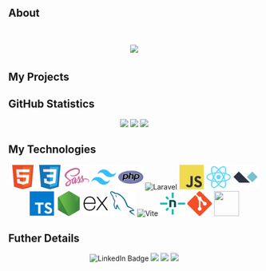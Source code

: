 ## About

<h1 align="center">
 <a href="https://git.io/typing-svg">
  <img src="https://readme-typing-svg.herokuapp.com/?font=Arial&size=30&center=true&vCenter=true&width=500&height=50&duration=5000&lines=+Hello+there!+My+name+is+Tristan;+I+am+a+web+developer+:);&color=%237aa2f7;" />
 </a>
</h1>

## My Projects

## GitHub Statistics
<div align="center">
<img src="https://github-readme-streak-stats.herokuapp.com/?user=THG20203&theme=tokyonight&count_private=true&show_icons=true" height="190px" />
    <img src="https://github-readme-stats.vercel.app/api/top-langs/?username=THG20203&theme=tokyonight&show_icons=true&hide_border=true&layout=compact" height="190px" />
    <img src="https://github-readme-stats.vercel.app/api?username=THG20203&theme=tokyonight&show_icons=true&hide_border=true&count_private=true" height="190px" />
</div>

## My Technologies
<div align="center">
    <img src="https://raw.githubusercontent.com/devicons/devicon/master/icons/html5/html5-original.svg" alt="HTML5" width="50" height="50">
    <img src="https://raw.githubusercontent.com/devicons/devicon/master/icons/css3/css3-original.svg" alt="CSS3" width="50" height="50">
    <img src="https://raw.githubusercontent.com/devicons/devicon/master/icons/sass/sass-original.svg" alt="SCSS" width="50" height="50">
    <img src="https://raw.githubusercontent.com/devicons/devicon/master/icons/tailwindcss/tailwindcss-original.svg" alt="Tailwind CSS" width="50" height="50">
    <img src="https://raw.githubusercontent.com/devicons/devicon/master/icons/php/php-original.svg" alt="PHP" width="50" height="50">
    <img src="https://raw.githubusercontent.com/laravel/art/master/logo-lockup/5%20SVG/2%20CMYK/1%20Full%20Color/laravel-logolockup-cmyk-red.svg" alt="Laravel" width="150" height="50">
           <img src="https://raw.githubusercontent.com/devicons/devicon/master/icons/javascript/javascript-original.svg" alt="JavaScript" width="50" height="50">
    <img src="https://raw.githubusercontent.com/devicons/devicon/master/icons/react/react-original.svg" alt="React.js" width="50" height="50">
    <img src="https://raw.githubusercontent.com/devicons/devicon/master/icons/alpinejs/alpinejs-original.svg" alt="Alpine.js" width="50" height="50">
    <img src="https://raw.githubusercontent.com/devicons/devicon/master/icons/typescript/typescript-original.svg" alt="TypeScript" width="50" height="50">
    <img src="https://raw.githubusercontent.com/devicons/devicon/master/icons/nodejs/nodejs-original.svg" alt="Node.js" width="50" height="50">
    <img src="https://raw.githubusercontent.com/devicons/devicon/master/icons/express/express-original.svg" alt="Express.js" width="50" height="50">
    <img src="https://raw.githubusercontent.com/devicons/devicon/master/icons/mysql/mysql-original.svg" alt="MySQL" width="50" height="50">
        <img src="https://vitejs.dev/logo.svg" alt="Vite" width="50" height="50">
<img src="https://raw.githubusercontent.com/devicons/devicon/master/icons/netlify/netlify-original.svg" alt="Netlify" width="50" height="50">

<img src="https://raw.githubusercontent.com/devicons/devicon/master/icons/git/git-original.svg" alt="Git" width="50" height="50">
<img src="https://camo.githubusercontent.com/e245c978ad271d30dcbfa637b0aad42d3532c5fa467a778e01c2210ed6c5ef81/68747470733a2f2f63646e2e6a7364656c6976722e6e65742f67682f64657669636f6e732f64657669636f6e2f69636f6e732f6769746875622f6769746875622d6f726967696e616c2e737667" width="50" height="50">
</div>

## Futher Details

<div align="center">
     <img src="https://img.shields.io/badge/LinkedIn-blue?style=for-the-badge&logo=linkedin&logoColor=white" alt="LinkedIn Badge" height="30px" />
  <a href="mailto:tristanhgriffiths8@yahoo.com"><img src="https://img.shields.io/badge/Email-tristanhgriffiths8@yahoo.com-critical?style=for-the-badge" height="30px"></a>
<img src="https://camo.githubusercontent.com/7b187e2fc420331f88e9b5c3aaf9d474e8ddc5b5d3a24e0d304c7b8095444059/68747470733a2f2f6b6f6d617265762e636f6d2f67687076632f3f757365726e616d653d416e746f6e792d54686f726e746f6e26267374796c653d666c61742d737175617265?style=for-the-badge" height="30px" />
 <a href="https://www.linkedin.com/in/tristan-griffiths-4a0352294/">
  <img src="https://img.shields.io/github/followers/THG20203?style=for-the-badge" height="30px" />
  </a>
</div>


</div>





